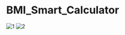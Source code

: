 # BMI_Smart_Calculator

![1](https://user-images.githubusercontent.com/65237569/188153390-93ae5302-e81c-44c7-9447-68dca6f45b80.jpg)
![2](https://user-images.githubusercontent.com/65237569/188153544-d4952713-1af3-4c78-95a9-18543e87da7e.jpg)


